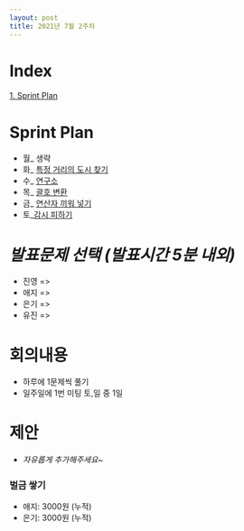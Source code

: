 ```yaml
---
layout: post
title: 2021년 7월 2주차
---
```


# Index

[1. Sprint Plan](#Sprint-Plan)



# Sprint Plan

- 월_ 생략
- 화_ [특정 거리의 도시 찾기](https://www.acmicpc.net/problem/18352)
- 수_ [연구소](https://www.acmicpc.net/problem/14502) 
- 목_ [괄호 변환](https://programmers.co.kr/learn/courses/30/lessons/60058) 
- 금_ [연산자 끼워 넣기](https://www.acmicpc.net/problem/14888)
- 토_[감시 피하기](https://www.acmicpc.net/problem/18428)



# _발표문제 선택 (발표시간 5분 내외)_

- 진영 =>  
- 애지 =>
- 은기 => 
- 유진 => 



# 회의내용

- 하루에 1문제씩 풀기
- 일주일에 1번 미팅 토,일 중 1일



# 제안

- _자유롭게 추가해주세요~_



### 벌금 쌓기

- 애지: 3000원 (누적)
- 은기: 3000원 (누적)
